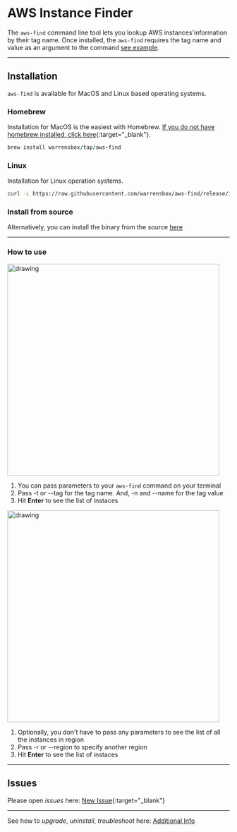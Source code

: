# AWS Instance Finder 

The `aws-find` command line tool lets you lookup AWS instances'information by their tag name. 
Once installed, the `aws-find` requires the tag name and value as an argument to the command [see example](#how-to-use). 

<hr>

## Installation

`aws-find` is available for MacOS and Linux based operating systems.

### Homebrew

Installation for MacOS is the easiest with Homebrew. [If you do not have homebrew installed, click here](https://brew.sh/){:target="_blank"}. 


```ruby
brew install warrensbox/tap/aws-find
```

### Linux

Installation for Linux operation systems.

```sh
curl -L https://raw.githubusercontent.com/warrensbox/aws-find/release/install.sh | bash
```

### Install from source

Alternatively, you can install the binary from the source [here](https://github.com/warrensbox/aws-find/releases) 

<hr>

### How to use

<img align="center" src="https://s3.us-east-2.amazonaws.com/kepler-images/warrensbox/aws-find/aws-findemo.gif" alt="drawing" style="width: 480px;" /> 

1. You can pass parameters to your `aws-find` command on your terminal
2. Pass -t or --tag for the tag name. And, -n and --name for the tag value
3. Hit **Enter** to see the list of instaces 

 <img align="center" src="https://s3.us-east-2.amazonaws.com/kepler-images/warrensbox/aws-find/aws-findemo1.gif" alt="drawing" style="width: 480px;" /> 

1. Optionally, you don't have to pass any parameters to see the list of all the instances in region
2. Pass -r or --region to specify another region 
3. Hit **Enter** to see the list of instaces 

<hr>

## Issues

Please open  *issues* here: [New Issue](https://github.com/warrensbox/aws-find/issues){:target="_blank"}

<hr>

See how to *upgrade*, *uninstall*, *troubleshoot* here:
[Additional Info](additional)